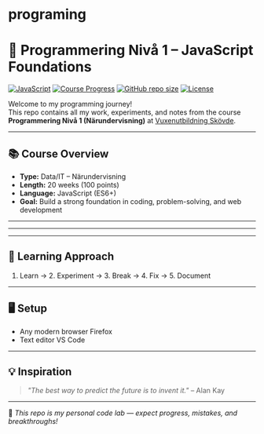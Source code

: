 # programing
# 🚀 Programmering Nivå 1 – JavaScript Foundations

[![JavaScript](https://img.shields.io/badge/JavaScript-ES6+-yellow?logo=javascript&logoColor=white)](https://developer.mozilla.org/en-US/docs/Web/JavaScript)
[![Course Progress](https://img.shields.io/badge/Progress-0%25-lightgrey)](#)
[![GitHub repo size](https://img.shields.io/github/repo-size/pokeballstore/programing?label=Repo%20Size&color=blue)](https://github.com/pokeballstore/programing)
[![License](https://img.shields.io/badge/License-None-grey)](#)

Welcome to my programming journey!  
This repo contains all my work, experiments, and notes from the course **Programmering Nivå 1 (Närundervisning)** at [Vuxenutbildning Skövde](https://skovde.se/vux).  


---

## 📚 Course Overview
- **Type:** Data/IT – Närundervisning
- **Length:** 20 weeks (100 points)
- **Language:** JavaScript (ES6+)
- **Goal:** Build a strong foundation in coding, problem-solving, and web development

---



---



---

## 🧠 Learning Approach
1. Learn → 2. Experiment → 3. Break → 4. Fix → 5. Document  

---

## 🖥 Setup
- Any modern browser Firefox
- Text editor VS Code


---

## 💡 Inspiration
> *"The best way to predict the future is to invent it."* – Alan Kay  


---

📌 *This repo is my personal code lab — expect progress, mistakes, and breakthroughs!*

